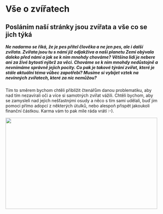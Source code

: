   <!-- 
Global site tag (gtag.js) - Google Analytics -->
<script async src="https://www.googletagmanager.com/gtag/js?id=UA-141456035-1"></script>
<script>
  window.dataLayer = window.dataLayer || [];
  function gtag(){dataLayer.push(arguments);}
  gtag('js', new Date());

  gtag('config', 'UA-141456035-1');
  
</script>

# Vše o zvířatech

## Posláním naší stránky jsou zvířata a vše co se jich týká ##
##### Ne nadarmo se říká, že je pes přítel člověka a ne jen pes, ale i další zvířata. Zvířata jsou tu s námi již odjakživa a naši planetu Zemi obývala daleko před námi a jak se k nim mnohdy chováme? Většina lidí je nebere ani za živé bytosti nýbrž za věci. Chováme se k nim mnohdy nedůstojně a nevnímáme správně jejich pocity. Co pak je takové týrání zvířat, které je stále aktuální téma vůbec zapotřebí? Musíme si vybíjet vztek na nevinných zvířatech, které za nic nemůžou? 

Tím to směrem bychom chtěli přiblížit čtenářům danou problematiku, aby nad tím nezavírali oči a více si samotných zvířat vážili. Chtěli bychom, aby se zamysleli nad jejich nešťastnými osudy a něco s tím sami udělali, buď jim pomoci přímo adopcí z některých útulků, nebo alespoň přispět jakoukoli finanční částkou. Karma vám to pak mile ráda vrátí :-).    

<img src="https://img.cncenter.cz/img/20/normal690/3218355_selfie-zvirata-v0.jpg?v=0" width="500" height="300">

